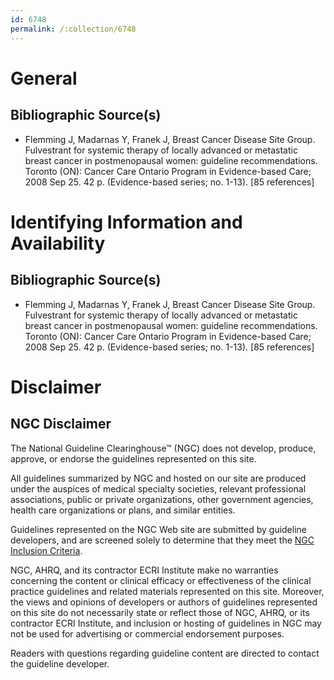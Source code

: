 ```yaml
---
id: 6748
permalink: /:collection/6748
---
```


# General

## Bibliographic Source(s)

- Flemming J, Madarnas Y, Franek J, Breast Cancer Disease Site Group. Fulvestrant for systemic therapy of locally advanced or metastatic breast cancer in postmenopausal women: guideline recommendations. Toronto (ON): Cancer Care Ontario Program in Evidence-based Care; 2008 Sep 25. 42 p. (Evidence-based series; no. 1-13). [85 references]

# Identifying Information and Availability

## Bibliographic Source(s)

- Flemming J, Madarnas Y, Franek J, Breast Cancer Disease Site Group. Fulvestrant for systemic therapy of locally advanced or metastatic breast cancer in postmenopausal women: guideline recommendations. Toronto (ON): Cancer Care Ontario Program in Evidence-based Care; 2008 Sep 25. 42 p. (Evidence-based series; no. 1-13). [85 references]

# Disclaimer

## NGC Disclaimer

The National Guideline Clearinghouse™ (NGC) does not develop, produce, approve, or endorse the guidelines represented on this site.

All guidelines summarized by NGC and hosted on our site are produced under the auspices of medical specialty societies, relevant professional associations, public or private organizations, other government agencies, health care organizations or plans, and similar entities.

Guidelines represented on the NGC Web site are submitted by guideline developers, and are screened solely to determine that they meet the [NGC Inclusion Criteria](/help-and-about/summaries/inclusion-criteria).

NGC, AHRQ, and its contractor ECRI Institute make no warranties concerning the content or clinical efficacy or effectiveness of the clinical practice guidelines and related materials represented on this site. Moreover, the views and opinions of developers or authors of guidelines represented on this site do not necessarily state or reflect those of NGC, AHRQ, or its contractor ECRI Institute, and inclusion or hosting of guidelines in NGC may not be used for advertising or commercial endorsement purposes.

Readers with questions regarding guideline content are directed to contact the guideline developer.

